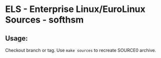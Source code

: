 # ELS - Enterprise Linux/EuroLinux Sources - softhsm
 
## Usage:
  Checkout branch or tag. Use `make sources` to recreate  SOURCE0 archive.
